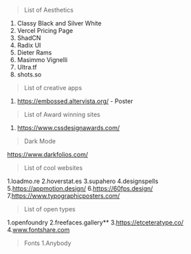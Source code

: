>List of Aesthetics

1. Classy Black and Silver White 
2. Vercel Pricing Page
3. ShadCN
4. Radix UI
5. Dieter Rams
6. Masimmo Vignelli
7. Ultra.tf
8. shots.so

>List of creative apps

1. https://embossed.altervista.org/ - Poster

>List of Award winning sites

1. https://www.cssdesignawards.com/

>Dark Mode

https://www.darkfolios.com/

>List of cool websites

1.loadmo.re
2.hoverstat.es
3.supahero
4.designspells
5.https://appmotion.design/
6.https://60fps.design/
7.https://www.typographicposters.com/

>List of open types

1.openfoundry
2.freefaces.gallery**
3.https://etceteratype.co/
4.www.fontshare.com

>Fonts
1.Anybody